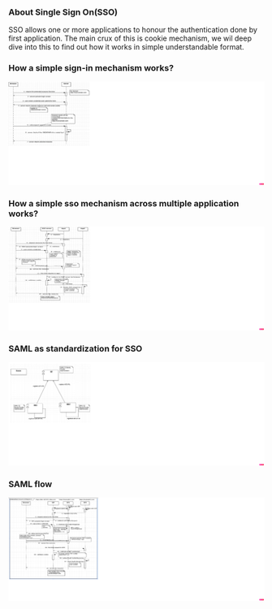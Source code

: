 ### About Single Sign On(SSO)
SSO allows one or more applications to honour the authentication done by first application. The main crux of this is cookie mechanism, we wil deep dive into this to find out how it works in simple understandable format.

### How a simple sign-in mechanism works?
![Simple sign-in mechanism for a web application](./single-app-authentication.png)

### How a simple sso mechanism across multiple application works?
![Simple sso mechanism across web applications](./sso-more-than-one-application.png)

### SAML as standardization for SSO
![SAML components](./sso-using-saml.png)

### SAML flow
![SAML flow](./sso-using-saml-flow.png)

